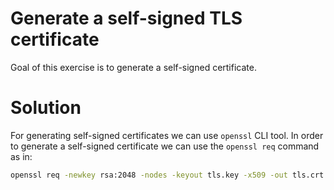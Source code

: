 # Generate a self-signed TLS certificate

Goal of this exercise is to generate a self-signed certificate.

# Solution

For generating self-signed certificates we can use `openssl` CLI tool.
In order to generate a self-signed certificate we can use the `openssl req` command
as in:

```bash
openssl req -newkey rsa:2048 -nodes -keyout tls.key -x509 -out tls.crt
```